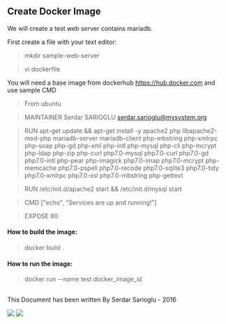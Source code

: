 ## Create Docker Image

We will create a test web server contains mariadb.

First create a file with your text editor:
>mkdir sample-web-server

>vi dockerfile

You will need a base image from dockerhub https://hub.docker.com and use sample CMD 

>From ubuntu

>MAINTAINER Serdar SARIOGLU <serdar.sarioglu@mysystem.org>

>RUN apt-get update && apt-get install -y apache2 php libapache2-mod-php mariadb-server mariadb-client php-mbstring php-xmlrpc php-soap php-gd php-xml php-intl php-mysql php-cli php-mcrypt php-ldap php-zip php-curl php7.0-mysql php7.0-curl php7.0-gd php7.0-intl php-pear php-imagick php7.0-imap php7.0-mcrypt php-memcache  php7.0-pspell php7.0-recode php7.0-sqlite3 php7.0-tidy php7.0-xmlrpc php7.0-xsl php7.0-mbstring php-gettext

>RUN /etc/init.d/apache2 start && /etc/init.d/mysql start

>CMD ["echo", "Services are up and running!"]

> EXPOSE 80


#### How to build the image:
>docker build .

#### How to run the image:
>docker run --name test docker_image_id
## 

This Document has been written By Serdar Sarioglu - 2016

<a href="https://mysystem.org" title="Mysystem.org"><img src="https://img.shields.io/website-up-down-green-red/http/shields.io.svg?label=Visit%20mysystem.org"></a>
<a href="https://www.paypal.me/ssarioglu" title="Support project"><img src="https://img.shields.io/badge/Donate%20me-paypal-brightgreen.svg"></a>
